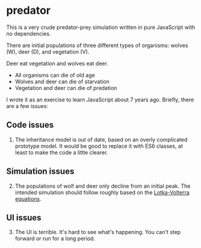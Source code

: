 # predator

This is a very crude predator-prey simulation written in pure JavaScript with no dependencies.

There are initial populations of three different types of organisms: wolves (W), deer (D), and vegetation (V).

Deer eat vegetation and wolves eat deer.

* All organisms can die of old age
* Wolves and deer can die of starvation
* Vegetation and deer can die of predation

I wrote it as an exercise to learn JavaScript about 7 years ago. Briefly, there are a few issues:

## Code issues
1. The inheritance model is out of date, based on an overly complicated prototype model. It would be good to
   replace it with ES6 classes, at least to make the code a little clearer.

## Simulation issues
2. The populations of wolf and deer only decline from an initial peak. The intended simulation should follow
   roughly based on the [Lotka-Volterra equations](https://en.wikipedia.org/wiki/Lotka%E2%80%93Volterra_equations).

## UI issues
3. The UI is terrible. It's hard to see what's happening. You can't step forward or run for a long period.
